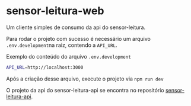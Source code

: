 # sensor-leitura-web
Um cliente simples de consumo da api do sensor-leitura.

Para rodar o projeto com sucesso é necessário um arquivo `.env.development`na raiz, contendo a `API_URL`.

Exemplo do conteúdo do arquivo `.env.development`

```bash
API_URL=http://localhost:3000
```

Após a criação desse arquivo, execute o projeto via `npm run dev`

O projeto da api do sensor-leitura-api se encontra no repositório [sensor-leitura-api](https://github.com/acor2975/sensor-leitura-api).
